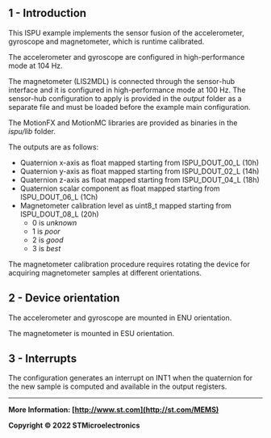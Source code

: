## 1 - Introduction

This ISPU example implements the sensor fusion of the accelerometer, gyroscope and magnetometer, which is runtime calibrated.

The accelerometer and gyroscope are configured in high-performance mode at 104 Hz.

The magnetometer (LIS2MDL) is connected through the sensor-hub interface and it is configured in high-performance mode at 100 Hz. The sensor-hub configuration to apply is provided in the *output* folder as a separate file and must be loaded before the example main configuration.

The MotionFX and MotionMC libraries are provided as binaries in the *ispu/lib* folder.

The outputs are as follows:

* Quaternion x-axis as float mapped starting from ISPU_DOUT_00_L (10h)
* Quaternion y-axis as float mapped starting from ISPU_DOUT_02_L (14h)
* Quaternion z-axis as float mapped starting from ISPU_DOUT_04_L (18h)
* Quaternion scalar component as float mapped starting from ISPU_DOUT_06_L (1Ch)
* Magnetometer calibration level as uint8_t mapped starting from ISPU_DOUT_08_L (20h)
  * 0 is *unknown*
  * 1 is *poor*
  * 2 is *good*
  * 3 is *best*

The magnetometer calibration procedure requires rotating the device for acquiring magnetometer samples at different orientations.


## 2 - Device orientation

The accelerometer and gyroscope are mounted in ENU orientation.

The magnetometer is mounted in ESU orientation.


## 3 - Interrupts

The configuration generates an interrupt on INT1 when the quaternion for the new sample is computed and available in the output registers.

------

**More Information: [http://www.st.com](http://st.com/MEMS)**

**Copyright © 2022 STMicroelectronics**